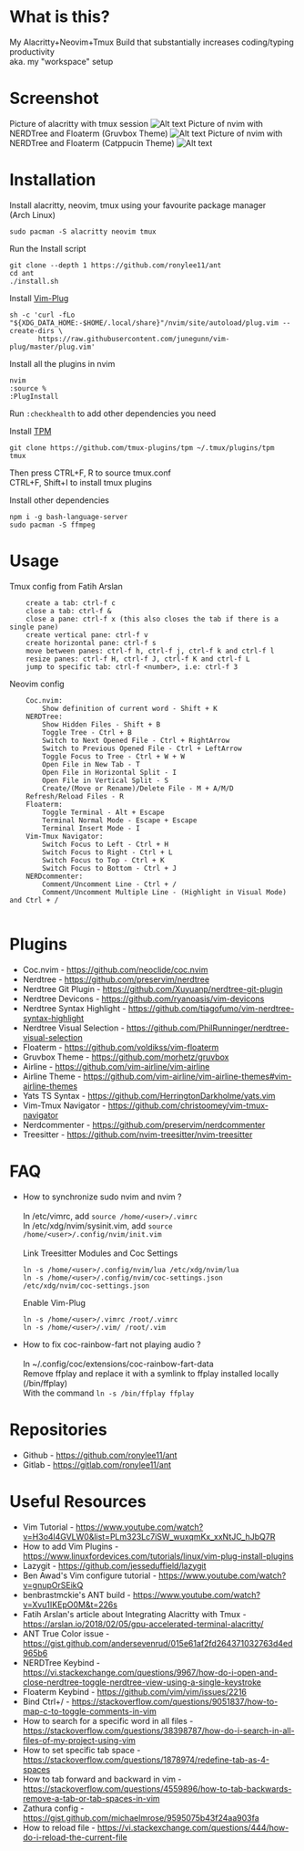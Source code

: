 # What is this?

My Alacritty+Neovim+Tmux Build that substantially increases coding/typing productivity<br />
aka. my "workspace" setup

# Screenshot

Picture of alacritty with tmux session
![Alt text](./.github/alacritty+tmux-showcase.png)
Picture of nvim with NERDTree and Floaterm (Gruvbox Theme)
![Alt text](./.github/gruvbox-showcase.png)
Picture of nvim with NERDTree and Floaterm (Catppucin Theme)
![Alt text](./.github/catppucin-showcase.png)

# Installation

Install alacritty, neovim, tmux using your favourite package manager<br />
(Arch Linux)

```
sudo pacman -S alacritty neovim tmux
```

Run the Install script

```
git clone --depth 1 https://github.com/ronylee11/ant
cd ant
./install.sh
```

Install [Vim-Plug](https://github.com/junegunn/vim-plug)

```
sh -c 'curl -fLo "${XDG_DATA_HOME:-$HOME/.local/share}"/nvim/site/autoload/plug.vim --create-dirs \
       https://raw.githubusercontent.com/junegunn/vim-plug/master/plug.vim'
```

Install all the plugins in nvim

```
nvim
:source %
:PlugInstall
```

Run `:checkhealth` to add other dependencies you need

Install [TPM](https://github.com/tmux-plugins/tpm)

```
git clone https://github.com/tmux-plugins/tpm ~/.tmux/plugins/tpm
tmux
```

Then press CTRL+F, R to source tmux.conf<br/>
CTRL+F, Shift+I to install tmux plugins<br/>

Install other dependencies

```
npm i -g bash-language-server
sudo pacman -S ffmpeg
```

# Usage

Tmux config from Fatih Arslan

```
    create a tab: ctrl-f c
    close a tab: ctrl-f &
    close a pane: ctrl-f x (this also closes the tab if there is a single pane)
    create vertical pane: ctrl-f v
    create horizontal pane: ctrl-f s
    move between panes: ctrl-f h, ctrl-f j, ctrl-f k and ctrl-f l
    resize panes: ctrl-f H, ctrl-f J, ctrl-f K and ctrl-f L
    jump to specific tab: ctrl-f <number>, i.e: ctrl-f 3
```

Neovim config

```
	Coc.nvim:
		Show definition of current word - Shift + K
	NERDTree:
		Show Hidden Files - Shift + B
		Toggle Tree - Ctrl + B
		Switch to Next Opened File - Ctrl + RightArrow
		Switch to Previous Opened File - Ctrl + LeftArrow
		Toggle Focus to Tree - Ctrl + W + W
		Open File in New Tab - T
		Open File in Horizontal Split - I
		Open File in Vertical Split - S
		Create/(Move or Rename)/Delete File - M + A/M/D
    Refresh/Reload Files - R
	Floaterm:
		Toggle Terminal - Alt + Escape
		Terminal Normal Mode - Escape + Escape
		Terminal Insert Mode - I
	Vim-Tmux Navigator:
		Switch Focus to Left - Ctrl + H
		Switch Focus to Right - Ctrl + L
		Switch Focus to Top - Ctrl + K
		Switch Focus to Bottom - Ctrl + J
	NERDcommenter:
		Comment/Uncomment Line - Ctrl + /
		Comment/Uncomment Multiple Line - (Highlight in Visual Mode) and Ctrl + /


```

# Plugins

- Coc.nvim - https://github.com/neoclide/coc.nvim
- Nerdtree - https://github.com/preservim/nerdtree
- Nerdtree Git Plugin - https://github.com/Xuyuanp/nerdtree-git-plugin
- Nerdtree Devicons - https://github.com/ryanoasis/vim-devicons
- Nerdtree Syntax Highlight - https://github.com/tiagofumo/vim-nerdtree-syntax-highlight
- Nerdtree Visual Selection - https://github.com/PhilRunninger/nerdtree-visual-selection
- Floaterm - https://github.com/voldikss/vim-floaterm
- Gruvbox Theme - https://github.com/morhetz/gruvbox
- Airline - https://github.com/vim-airline/vim-airline
- Airline Theme - https://github.com/vim-airline/vim-airline-themes#vim-airline-themes
- Yats TS Syntax - https://github.com/HerringtonDarkholme/yats.vim
- Vim-Tmux Navigator - https://github.com/christoomey/vim-tmux-navigator
- Nerdcommenter - https://github.com/preservim/nerdcommenter
- Treesitter - https://github.com/nvim-treesitter/nvim-treesitter

# FAQ

- How to synchronize sudo nvim and nvim ?<br />
  <br/>
  In /etc/vimrc, add `source /home/<user>/.vimrc` <br />
  In /etc/xdg/nvim/sysinit.vim, add `source /home/<user>/.config/nvim/init.vim` <br />
  <br />
  Link Treesitter Modules and Coc Settings
  ```
  ln -s /home/<user>/.config/nvim/lua /etc/xdg/nvim/lua
  ln -s /home/<user>/.config/nvim/coc-settings.json /etc/xdg/nvim/coc-settings.json
  ```
  Enable Vim-Plug
  ```
  ln -s /home/<user>/.vimrc /root/.vimrc
  ln -s /home/<user>/.vim/ /root/.vim
  ```
- How to fix coc-rainbow-fart not playing audio ?<br />
  <br />
  In ~/.config/coc/extensions/coc-rainbow-fart-data<br />
  Remove ffplay and replace it with a symlink to ffplay installed locally (/bin/ffplay)<br />
  With the command `ln -s /bin/ffplay ffplay`<br />

# Repositories

- Github - https://github.com/ronylee11/ant
- Gitlab - https://gitlab.com/ronylee11/ant

# Useful Resources

- Vim Tutorial - https://www.youtube.com/watch?v=H3o4l4GVLW0&list=PLm323Lc7iSW_wuxqmKx_xxNtJC_hJbQ7R
- How to add Vim Plugins - https://www.linuxfordevices.com/tutorials/linux/vim-plug-install-plugins
- Lazygit - https://github.com/jesseduffield/lazygit
- Ben Awad's Vim configure tutorial - https://www.youtube.com/watch?v=gnupOrSEikQ
- benbrastmckie's ANT build - https://www.youtube.com/watch?v=Xvu1IKEpO0M&t=226s
- Fatih Arslan's article about Integrating Alacritty with Tmux - https://arslan.io/2018/02/05/gpu-accelerated-terminal-alacritty/
- ANT True Color issue - https://gist.github.com/andersevenrud/015e61af2fd264371032763d4ed965b6
- NERDTree Keybind - https://vi.stackexchange.com/questions/9967/how-do-i-open-and-close-nerdtree-toggle-nerdtree-view-using-a-single-keystroke
- Floaterm Keybind - https://github.com/vim/vim/issues/2216
- Bind Ctrl+/ - https://stackoverflow.com/questions/9051837/how-to-map-c-to-toggle-comments-in-vim
- How to search for a specific word in all files - https://stackoverflow.com/questions/38398787/how-do-i-search-in-all-files-of-my-project-using-vim
- How to set specific tab space - https://stackoverflow.com/questions/1878974/redefine-tab-as-4-spaces
- How to tab forward and backward in vim - https://stackoverflow.com/questions/4559896/how-to-tab-backwards-remove-a-tab-or-tab-spaces-in-vim
- Zathura config - https://gist.github.com/michaelmrose/9595075b43f24aa903fa
- How to reload file - https://vi.stackexchange.com/questions/444/how-do-i-reload-the-current-file
